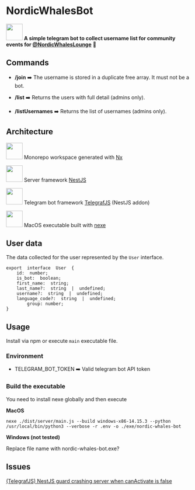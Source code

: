 # NordicWhalesBot

<a  alt="Nx logo"  href="https://nx.dev"  target="_blank"  rel="noreferrer"><img  src="https://pbs.twimg.com/profile_images/1514699908795748366/rwfu_rwz_400x400.jpg"  width="45"></a>
**A simple telegram bot to collect username list for community events for [@NordicWhalesLounge](https://t.me/nordicwhales)** 🐋

## Commands

- **/join** ➡️ The username is stored in a duplicate free array. It must not be a bot.

- **/list** ➡️ Returns the users with full detail (admins only).

- **/listUsernames** ➡️ Returns the list of usernames (admins only).

## Architecture

<a alt="Nx logo" href="https://nx.dev" target="_blank"  rel="noreferrer"><img src="https://raw.githubusercontent.com/nrwl/nx/master/images/nx-logo.png" width="45"></a> Monorepo workspace generated with [Nx](https://nx.dev)

<a alt="NestJS logo" href="https://nx.dev" target="_blank"  rel="noreferrer"><img src="https://upload.wikimedia.org/wikipedia/commons/a/a8/NestJS.svg" width="45"></a> Server framework [NestJS](https://nestjs.com/)

<a alt="TelegrafJS logo" href="https://nx.dev" target="_blank" rel="noreferrer"><img src="https://avatars.githubusercontent.com/u/18504346?s=200&v=4" width="45"></a> Telegram bot framework [TelegrafJS](https://telegrafjs.org/) (NestJS addon)

<a alt="TelegrafJS logo" href="https://nx.dev" target="_blank" rel="noreferrer"><img src="https://cloud.githubusercontent.com/assets/2391349/23598327/a17bb68a-01ee-11e7-8f55-88a5fc96e997.png" width="45"></a> MacOS executable built with [nexe](https://github.com/nexe/nexe)

## User data

The data collected for the user represented by the `User` interface.

    export  interface  User  {
    	id:  number;
    	is_bot:  boolean;
    	first_name:  string;
    	last_name?:  string  |  undefined;
    	username?:  string  |  undefined;
    	language_code?:  string  |  undefined;
    		group: number;
    }

## Usage

Install via npm or execute `main` executable file.

### Environment

- TELEGRAM_BOT_TOKEN ➡️ Valid telegram bot API token

### Build the executable

You need to install nexe globally and then execute

**MacOS**

    nexe ./dist/server/main.js --build windows-x86-14.15.3 --python /usr/local/bin/python3 --verbose -r .env -o ./exe/nordic-whales-bot

**Windows (not tested)**

Replace file name with nordic-whales-bot.exe?

## Issues

[(TelegrafJS) NestJS guard crashing server when canActivate is false](https://github.com/evilsprut/nestjs-telegraf/issues/1165)
